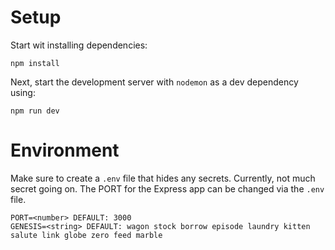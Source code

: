 # Setup
Start wit installing dependencies:
```
npm install
```

Next, start the development server with `nodemon` as a dev dependency using:
```
npm run dev
```

# Environment
Make sure to create a `.env` file that hides any secrets.
Currently, not much secret going on. The PORT for the Express app can be changed via the `.env` file.

```
PORT=<number> DEFAULT: 3000
GENESIS=<string> DEFAULT: wagon stock borrow episode laundry kitten salute link globe zero feed marble
```